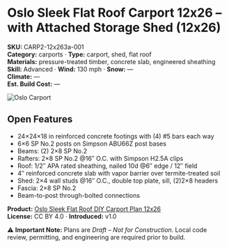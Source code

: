 # Oslo Sleek Flat Roof Carport 12x26 – with Attached Storage Shed (12x26)
**SKU:** CARP2-12x263a-001  
**Category:** carports · **Type:** carport, shed, flat roof  
**Materials:** pressure-treated timber, concrete slab, engineered sheathing  
**Skill:** Advanced · **Wind:** 130 mph · **Snow:** —  
**Climate:** —  
**Est. Build Cost:** —

![Oslo Carport](https://i.etsystatic.com/59867749/r/il/55fad0/7072157840/il_fullxfull.7072157840_bgf1.jpg)

## Open Features
- 24×24×18 in reinforced concrete footings with (4) #5 bars each way 
- 6×6 SP No.2 posts on Simpson ABU66Z post bases
- Beams: (2) 2×8 SP No.2
- Rafters: 2×8 SP No.2 @16″ O.C. with Simpson H2.5A clips
- Roof: 1/2″ APA rated sheathing, nailed 10d @6″ edge / 12″ field
- 4″ reinforced concrete slab with vapor barrier over termite-treated soil
- Shed: 2×4 wall studs @16″ O.C., double top plate, sill, (2)2×8 headers
- Fascia: 2×8 SP No.2
- Beam-to-post through-bolted connections

**Product:** [Oslo Sleek Flat Roof DIY Carport Plan 12x26]((https://bamboodesigns.shop/plans/oslo-sleek-flat-roof-diy-carport-plan-12x26))  
**License:** CC BY 4.0 · **Introduced:** v1.0  

⚠️ **Important Note:** Plans are *Draft – Not for Construction*. Local code review, permitting, and engineering are required prior to build.  
